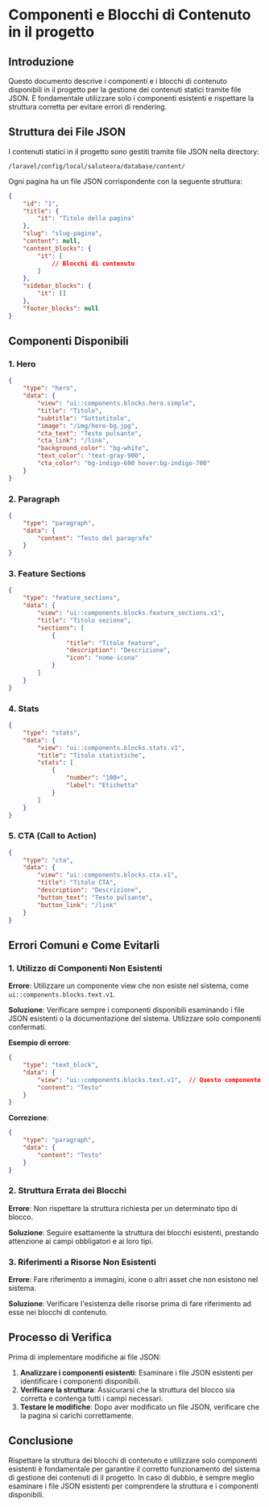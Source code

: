 # Componenti e Blocchi di Contenuto in il progetto

## Introduzione

Questo documento descrive i componenti e i blocchi di contenuto disponibili in il progetto per la gestione dei contenuti statici tramite file JSON. È fondamentale utilizzare solo i componenti esistenti e rispettare la struttura corretta per evitare errori di rendering.

## Struttura dei File JSON

I contenuti statici in il progetto sono gestiti tramite file JSON nella directory:
```
/laravel/config/local/saluteora/database/content/
```

Ogni pagina ha un file JSON corrispondente con la seguente struttura:
```json
{
    "id": "1",
    "title": {
        "it": "Titolo della pagina"
    },
    "slug": "slug-pagina",
    "content": null,
    "content_blocks": {
        "it": [
            // Blocchi di contenuto
        ]
    },
    "sidebar_blocks": {
        "it": []
    },
    "footer_blocks": null
}
```

## Componenti Disponibili

### 1. Hero
```json
{
    "type": "hero",
    "data": {
        "view": "ui::components.blocks.hero.simple",
        "title": "Titolo",
        "subtitle": "Sottotitolo",
        "image": "/img/hero-bg.jpg",
        "cta_text": "Testo pulsante",
        "cta_link": "/link",
        "background_color": "bg-white",
        "text_color": "text-gray-900",
        "cta_color": "bg-indigo-600 hover:bg-indigo-700"
    }
}
```

### 2. Paragraph
```json
{
    "type": "paragraph",
    "data": {
        "content": "Testo del paragrafo"
    }
}
```

### 3. Feature Sections
```json
{
    "type": "feature_sections",
    "data": {
        "view": "ui::components.blocks.feature_sections.v1",
        "title": "Titolo sezione",
        "sections": [
            {
                "title": "Titolo feature",
                "description": "Descrizione",
                "icon": "nome-icona"
            }
        ]
    }
}
```

### 4. Stats
```json
{
    "type": "stats",
    "data": {
        "view": "ui::components.blocks.stats.v1",
        "title": "Titolo statistiche",
        "stats": [
            {
                "number": "100+",
                "label": "Etichetta"
            }
        ]
    }
}
```

### 5. CTA (Call to Action)
```json
{
    "type": "cta",
    "data": {
        "view": "ui::components.blocks.cta.v1",
        "title": "Titolo CTA",
        "description": "Descrizione",
        "button_text": "Testo pulsante",
        "button_link": "/link"
    }
}
```

## Errori Comuni e Come Evitarli

### 1. Utilizzo di Componenti Non Esistenti

**Errore**: Utilizzare un componente view che non esiste nel sistema, come `ui::components.blocks.text.v1`.

**Soluzione**: Verificare sempre i componenti disponibili esaminando i file JSON esistenti o la documentazione del sistema. Utilizzare solo componenti confermati.

**Esempio di errore**:
```json
{
    "type": "text_block",
    "data": {
        "view": "ui::components.blocks.text.v1",  // Questo componente non esiste!
        "content": "Testo"
    }
}
```

**Correzione**:
```json
{
    "type": "paragraph",
    "data": {
        "content": "Testo"
    }
}
```

### 2. Struttura Errata dei Blocchi

**Errore**: Non rispettare la struttura richiesta per un determinato tipo di blocco.

**Soluzione**: Seguire esattamente la struttura dei blocchi esistenti, prestando attenzione ai campi obbligatori e ai loro tipi.

### 3. Riferimenti a Risorse Non Esistenti

**Errore**: Fare riferimento a immagini, icone o altri asset che non esistono nel sistema.

**Soluzione**: Verificare l'esistenza delle risorse prima di fare riferimento ad esse nei blocchi di contenuto.

## Processo di Verifica

Prima di implementare modifiche ai file JSON:

1. **Analizzare i componenti esistenti**: Esaminare i file JSON esistenti per identificare i componenti disponibili.
2. **Verificare la struttura**: Assicurarsi che la struttura del blocco sia corretta e contenga tutti i campi necessari.
3. **Testare le modifiche**: Dopo aver modificato un file JSON, verificare che la pagina si carichi correttamente.

## Conclusione

Rispettare la struttura dei blocchi di contenuto e utilizzare solo componenti esistenti è fondamentale per garantire il corretto funzionamento del sistema di gestione dei contenuti di il progetto. In caso di dubbio, è sempre meglio esaminare i file JSON esistenti per comprendere la struttura e i componenti disponibili.
